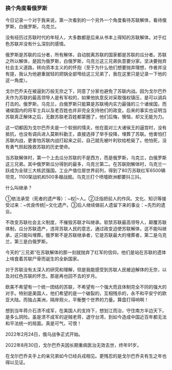 ### 换个角度看俄罗斯



今日记录一个对于我来说，第一次看到的一个另外一个角度看待苏联解体，看待俄罗斯，白俄罗斯，乌克兰。

没有经历过苏联时代的年轻人，大多数都是后来从书本上得知的苏联解体。对于红色苏联并没有什么深刻的感情。

俄罗斯是苏联的瓜分者，所有解体，自动脱离苏联的国家都是苏联的瓜分者。苏联之所以解体，是因为俄罗斯，白俄罗斯，乌克兰这三兄弟执意要分家。坚决要抛弃社会主义道路，转向资本主义的的怀抱（至于为什么他们想要抛弃理想，作者并没有提，我认为他避重就轻的把锅全部甩给这三兄弟了，我在这里只是记录一下他的这一角度）。

戈尔巴乔夫在被逼到万般无奈之下，同意了分家也避免了苏联内战。因为戈尔巴乔夫作为苏联的最高领导人是有军权的，如果他执意反对采取强权镇压，是可以调兵打击的。俄罗斯，乌克兰，白俄罗斯只能算是苏联境内实力最强的三个诸侯国，而诸侯国内的将军士兵以及老百姓也并非完全支持他们的政变。后来的事实也证明当苏联真正解体之后，无数苏联老百姓都蒙圈了，他们后悔，懊恼，却又无能为力。

这一切都因为戈尔巴乔夫是一个软弱的懦夫，他在面对三大诸侯王的逼宫时，没有抵抗，也没有调兵进入莫斯科勤王，直接选择了举手投降，埋葬了苏联。他害怕打苏联内战，更害怕苏联内战打起来之前，自己就先被叶利钦给枪毙了。他怕死，没有勇气担起挽救苏联的历史使命。

当苏联解体时，第一个上去瓜分苏联的不是西方，而是俄罗斯，乌克兰，白俄罗斯这三兄弟。其中俄罗斯瓜分得到的最多，乌克兰第二。在苏联刚解体时，乌克兰一跃成为全球三大核武强国。工业产值位居世界前列，得到了80万苏联红军6500辆坦克，1100架战机和500多艘战舰。乌克兰打个喷嚏欧洲都要抖三抖。

什么叫继承？

①依法承受（死者的遗产等）：~权|~人。②泛指把前人的作风、文化、知识等接受过来：~优良传统|~文化遗产。③后人继续做前人遗留下来的事业：~先烈的遗业。

不改变苏联社会主义制度，不摧毁苏联才叫继承。软禁苏联最高领导人，颠覆苏联体制，瓜分苏联遗产，违背苏联人民的意志，通过政变迫使苏联解体，这不能叫继承，这只能叫埋葬。俄罗斯不是苏联继承者，它是苏联最大的埋葬者，第二是乌克兰，第三是白俄罗斯。

今天的“三兄弟”在苏联解体的那一刻就抛弃了红军的信仰。他们是站在苏联的遗体上啃食着苏联尸骨而诞生的全新国家。

对于苏联没有太深入的研究和理解，但是我能感受到苏联人民被迫解体的无奈，以及对红色苏联的怀念。那是再也回不去的岁月。

欧美不希望有一个统一团结的苏联，不希望有一个强大而且体制完全不同的强大的对手。特别是美国人，他们希望的是一个破裂的，互相残杀的，永不和平安宁的欧亚大陆。而独占美洲，隔岸观火，平衡整个世界的力量。算盘打得响啊！

想到当年蒋介石溃不成军，在美国人的支持下，想划江而治，守住南方半边天下。是多么阴险。虽是溃不成军的逆贼老蒋，退守台湾，到如今造成中国近百年都无法和平法统一的局面。真是可气，可恨！

2022年2月24日，俄乌战争正式开始。

2022年8月30日，戈尔巴乔夫因长期重病医治无效去世，终年91岁。

在戈尔巴乔夫手上的亲兄弟如今已经兵戎相见。更残忍的是戈尔巴乔夫有生之年也得以见证。
